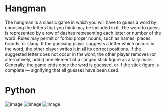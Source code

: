# Hangman
The hangman is a classic game in which you will have to guess a word by choosing the letters that you think may be included in it.
The word to guess is represented by a row of dashes representing each letter or number of the word. Rules may permit or forbid proper nouns, such as names, places, brands, or slang. If the guessing player suggests a letter which occurs in the word, the other player writes it in all its correct positions. If the suggested letter does not occur in the word, the other player removes (or alternatively, adds) one element of a hanged stick figure as a tally mark. Generally, the game ends once the word is guessed, or if the stick figure is complete — signifying that all guesses have been used.
# Python
![image](https://github.com/Vaibhav-2005/Hangman/assets/127317291/2574c9d2-1cfd-4e7e-bbaa-2879bac25fef)
![image](https://github.com/Vaibhav-2005/Hangman/assets/127317291/9a87f874-31e6-404e-93bc-f29c9714b2a0)
![image](https://github.com/Vaibhav-2005/Hangman/assets/127317291/6d235a7e-5ee4-4ca5-80da-76f77e423c16)
